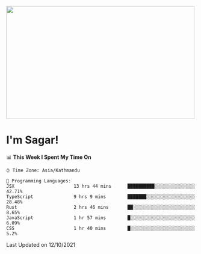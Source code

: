
<img src="https://media.giphy.com/media/3ornk57KwDXf81rjWM/giphy.gif" width="500" height="300" frameBorder="0" class="giphy-embed" allowFullScreen></img>

#   I'm Sagar!

<!--START_SECTION:waka-->
📊 **This Week I Spent My Time On** 

```text
⌚︎ Time Zone: Asia/Kathmandu

💬 Programming Languages: 
JSX                      13 hrs 44 mins      ██████████░░░░░░░░░░░░░░░   42.71% 
TypeScript               9 hrs 9 mins        ███████░░░░░░░░░░░░░░░░░░   28.48% 
Rust                     2 hrs 46 mins       ██░░░░░░░░░░░░░░░░░░░░░░░   8.65% 
JavaScript               1 hr 57 mins        █░░░░░░░░░░░░░░░░░░░░░░░░   6.09% 
CSS                      1 hr 40 mins        █░░░░░░░░░░░░░░░░░░░░░░░░   5.2%

```


 Last Updated on 12/10/2021
<!--END_SECTION:waka-->
